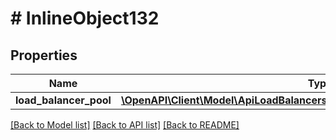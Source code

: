 # # InlineObject132

## Properties

Name | Type | Description | Notes
------------ | ------------- | ------------- | -------------
**load_balancer_pool** | [**\OpenAPI\Client\Model\ApiLoadBalancersLoadBalancerIdPoolsLoadBalancerPool**](ApiLoadBalancersLoadBalancerIdPoolsLoadBalancerPool.md) |  | [optional]

[[Back to Model list]](../../README.md#models) [[Back to API list]](../../README.md#endpoints) [[Back to README]](../../README.md)
